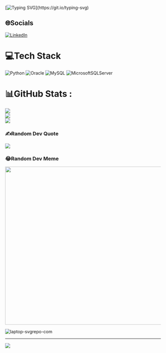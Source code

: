 [![Typing SVG](https://readme-typing-svg.demolab.com?font=Fira+Code&size=25&pause=1000&color=F7298B&width=435&lines=Welcome+to+my+profile+!)](https://git.io/typing-svg)
## 🌐Socials
[![LinkedIn](https://img.shields.io/badge/LinkedIn-%230077B5.svg?logo=linkedin&logoColor=white)](https://linkedin.com/in/https://www.linkedin.com/in/nhienchau/) 

# 💻Tech Stack
![Python](https://img.shields.io/badge/python-3670A0?style=for-the-badge&logo=python&logoColor=ffdd54) ![Oracle](https://img.shields.io/badge/Oracle-F80000?style=for-the-badge&logo=oracle&logoColor=white) ![MySQL](https://img.shields.io/badge/mysql-%2300f.svg?style=for-the-badge&logo=mysql&logoColor=white) ![MicrosoftSQLServer](https://img.shields.io/badge/Microsoft%20SQL%20Sever-CC2927?style=for-the-badge&logo=microsoft%20sql%20server&logoColor=white)
# 📊GitHub Stats :
![](https://github-readme-stats.vercel.app/api?username=nhienchau&theme=radical&hide_border=false&include_all_commits=false&count_private=true)<br/>
![](https://github-readme-streak-stats.herokuapp.com/?user=nhienchau&theme=radical&hide_border=false)<br/>
![](https://github-readme-stats.vercel.app/api/top-langs/?username=nhienchau&theme=radical&hide_border=false&include_all_commits=false&count_private=true&layout=compact)

### ✍️Random Dev Quote
![](https://quotes-github-readme.vercel.app/api?type=horizontal&theme=dark)

### 😂Random Dev Meme
<img src="https://random-memer.herokuapp.com/" width="512px"/>


![laptop-svgrepo-com](https://user-images.githubusercontent.com/108797740/195241821-fb10e7f2-b82e-425d-bcc9-c5d44fce9948.svg)

---
[![](https://visitcount.itsvg.in/api?id=nhienchau&label=Profile%20Views&color=10&icon=4&pretty=true)](https://visitcount.itsvg.in)
